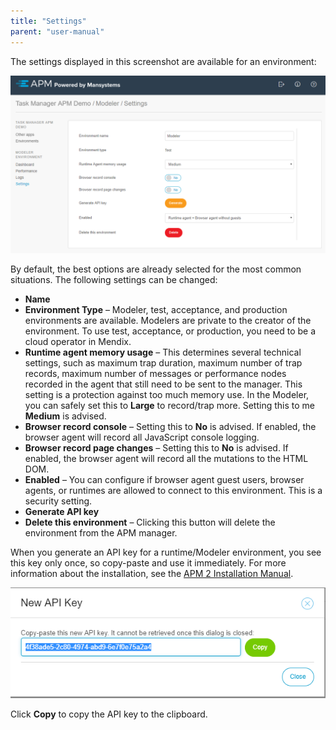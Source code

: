 ```yaml
---
title: "Settings"
parent: "user-manual"
---
```


The settings displayed in this screenshot are available for an environment:

![](attachments/settings.png)

By default, the best options are already selected for the most common situations. The following settings can be changed:

* **Name**
* **Environment Type** – Modeler, test, acceptance, and production environments are available. Modelers are private to the creator of the environment. To use test, acceptance, or production, you need to be a cloud operator in Mendix.
* **Runtime agent memory usage** – This determines several technical settings, such as maximum trap duration, maximum number of trap records, maximum number of messages or performance nodes recorded in the agent that still need to be sent to the manager. This setting is a protection against too much memory use. In the Modeler, you can safely set this to **Large** to record/trap more. Setting this to me **Medium** is advised.
* **Browser record console** – Setting this to **No** is advised. If enabled, the browser agent will record all JavaScript console logging.
* **Browser record page changes** – Setting this to **No** is advised. If enabled, the browser agent will record all the mutations to the HTML DOM.
* **Enabled** – You can configure if browser agent guest users, browser agents, or runtimes are allowed to connect to this environment. This is a security setting.
* **Generate API key**
* **Delete this environment** – Clicking this button will delete the environment from the APM manager.

When you generate an API key for a runtime/Modeler environment, you see this key only once, so copy-paste and use it immediately. For more information about the installation, see the [APM 2 Installation Manual](../../installation-guide/ig-2/installation-2).

![](attachments/api_key_dialog.png)

Click **Copy** to copy the API key to the clipboard.
